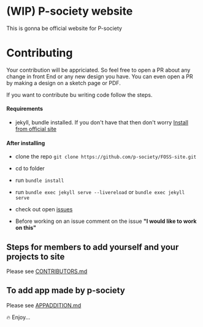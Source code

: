 # (WIP) P-society website

This is gonna be official website for P-society

# Contributing

Your contribution will be appriciated. So feel free to open a PR about any change in front End or any new design you have. You can even open a PR by making a design on a sketch page or PDF.

If you want to contribute bu writing code follow the steps.

#### Requirements

- jekyll, bundle installed. If you don't have that then don't worry [Install from official site](https://jekyllrb.com/)

#### After installing

- clone the repo `git clone https://github.com/p-society/FOSS-site.git`

- cd to folder

- run `bundle install`

- run `bundle exec jekyll serve --livereload` or `bundle exec jekyll serve`

- check out open [issues](https://github.com/p-society/p-society.github.io/issues)

- Before working on an issue comment on the issue **"I would like to work on this"**

## Steps for members to add yourself and your projects to site

Please see [CONTRIBUTORS.md](https://github.com/p-society/p-society.github.io/blob/master/CONTRIBUTORS.md)


## To add app made by p-society
Please see
[APPADDITION.md](https://github.com/p-society/p-society.github.io/blob/master/APPADDITION.md)

:fire: Enjoy...
